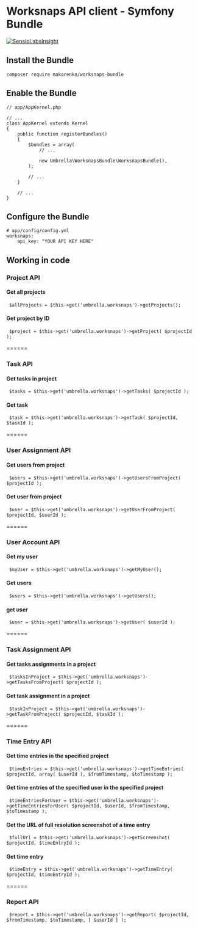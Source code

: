# Worksnaps API client - Symfony Bundle

[![SensioLabsInsight](https://insight.sensiolabs.com/projects/ad1f9999-b1f1-4756-8589-276337f06716/big.png)](https://insight.sensiolabs.com/projects/ad1f9999-b1f1-4756-8589-276337f06716)

## Install the Bundle
```composer require makarenko/worksnaps-bundle```

## Enable the Bundle
```
// app/AppKernel.php

// ...
class AppKernel extends Kernel
{
    public function registerBundles()
    {
        $bundles = array(
            // ...

            new Umbrella\WorksnapsBundle\WorksnapsBundle(),
        );

        // ...
    }

    // ...
}
```

## Configure the Bundle
```
# app/config/config.yml
worksnaps:
    api_key: "YOUR API KEY HERE"
```

## Working in code

### Project API
#### Get all projects
``` $allProjects = $this->get('umbrella.worksnaps')->getProjects();```
#### Get project by ID
``` $project = $this->get('umbrella.worksnaps')->getProject( $projectId );```

======
### Task API
#### Get tasks in project
``` $tasks = $this->get('umbrella.worksnaps')->getTasks( $projectId );```
#### Get task
``` $task = $this->get('umbrella.worksnaps')->getTask( $projectId, $taskId );```

======
### User Assignment API
#### Get users from project
``` $users = $this->get('umbrella.worksnaps')->getUsersFromProject( $projectId );```
#### Get user from project
``` $user = $this->get('umbrella.worksnaps')->getUserFromProject( $projectId, $userId );```

======
### User Account API
#### Get my user
``` $myUser = $this->get('umbrella.worksnaps')->getMyUser();```
#### Get users
``` $users = $this->get('umbrella.worksnaps')->getUsers();```
#### get user
``` $user = $this->get('umbrella.worksnaps')->getUser( $userId );```

======
### Task Assignment API
#### Get tasks assignments in a project
``` $tasksInProject = $this->get('umbrella.worksnaps')->getTasksFromProject( $projectId );```
#### Get task assignment in a project
``` $taskInProject = $this->get('umbrella.worksnaps')->getTaskFromProject( $projectId, $taskId );```

======
### Time Entry API
#### Get time entries in the specified project
``` $timeEntries = $this->get('umbrella.worksnaps')->getTimeEntries( $projectId, array( $userId ), $fromTimestamp, $toTimestamp );```
#### Get time entries of the specified user in the specified project
``` $timeEntriesForUser = $this->get('umbrella.worksnaps')->getTimeEntriesForUser( $projectId, $userId, $fromTimestamp, $toTimestamp );```
#### Get the URL of full resolution screenshot of a time entry
``` $fullUrl = $this->get('umbrella.worksnaps')->getScreenshot( $projectId, $timeEntryId );```
#### Get time entry
``` $timeEntry = $this->get('umbrella.worksnaps')->getTimeEntry( $projectId, $timeEntryId );```

======
### Report API
``` $report = $this->get('umbrella.worksnaps')->getReport( $projectId, $fromTimestamp, $toTimestamp, [ $userId ] );```
